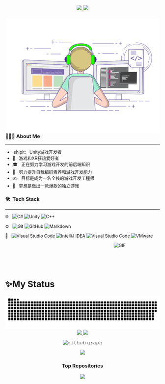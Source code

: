 <h1 align="center"> 
    <a href="https://azurebubble.github.io/"> 
    	<img src="https://readme-typing-svg.herokuapp.com/?lines=DDebug.Log(%22Hello%2C%20World!%22);Hope you have a nice day!&center=true&size=27"> 
        <img src="https://readme-typing-svg.herokuapp.com?color=%2336BCF7&center=true&vCenter=true&width=600&lines=Hi+there+🎉+I+am+Rock+Welcome+to+My+Profile!">
    </a> 
</h1>


<img align="right" alt="GIF" src="https://raw.githubusercontent.com/devSouvik/devSouvik/master/gif3.gif" width="500"/>

<h3> 👨🏻‍💻 About Me </h3>

---

- :shipit: &nbsp; Unity游戏开发者
- 🔱 &nbsp; 游戏和XR狂热爱好者
- 🎓 &nbsp; 正在努力学习游戏开发的前后端知识
- 🚀 &nbsp; 努力提升自我编码素养和游戏开发能力
- ✍️ &nbsp; 目标是成为一名全栈的游戏开发工程师
- 🎡 &nbsp; 梦想是做出一款爆款的独立游戏

<h3> 🛠 &nbsp;Tech Stack</h3>

---

🌐 &nbsp;
![C#](https://img.shields.io/badge/-C%20Sharp-333333?style=flat&logo=Csharp)
![Unity](https://img.shields.io/badge/-Unity-333333?style=flat&logo=unity)
![C++](https://img.shields.io/badge/-C%20++-333333?style=flat&logo=Cplusplus)

⚙️ &nbsp;
![Git](https://img.shields.io/badge/-Git-333333?style=flat&logo=git)
![GitHub](https://img.shields.io/badge/-GitHub-333333?style=flat&logo=github)
![Markdown](https://img.shields.io/badge/-Markdown-333333?style=flat&logo=markdown)

🔧 &nbsp;
![Visual Studio Code](https://img.shields.io/badge/-Visual%20Studio-333333?style=flat&logo=visual-studio&logoColor=31A8FF)
![IntelliJ IDEA](https://img.shields.io/badge/-IntelliJ%20IDEA-333333?style=flat&logo=intellijidea&logoColor=31A8FF)
![Visual Studio Code](https://img.shields.io/badge/-Visual%20Studio%20Code-333333?style=flat&logo=visual-studio-code&logoColor=007ACC)
![VMware](https://img.shields.io/badge/-VMware-333333?style=flat&logo=vmware)

<img align="right" alt="GIF" src="https://cdn.jsdelivr.net/gh/sun0225SUN/sun0225SUN/assets/images/cxyduck.gif" width="150"/>

 &nbsp;  &nbsp; 

 &nbsp;  &nbsp; 

 &nbsp;  &nbsp; 

# ✨My Status

<picture>
  <source media="(prefers-color-scheme: dark)" srcset="https://raw.githubusercontent.com/AzureBubble/AzureBubble/output/github-contribution-grid-snake-dark.svg">
  <source media="(prefers-color-scheme: light)" srcset="https://raw.githubusercontent.com/AzureBubble/AzureBubble/output/github-contribution-grid-snake.svg">
  <img alt="github contribution grid snake animation" src="https://raw.githubusercontent.com/lxfriday/lxfriday/output/github-contribution-grid-snake.svg">
</picture>





<a href="https://azurebubble.github.io/">

<div align="center"> 
    <img height="137px" src="https://github-readme-stats.vercel.app/api?username=AzureBubble&hide_title=true&hide_border=true&show_icons=trueline_height=21&text_color=000&icon_color=000&bg_color=0,ea6161,ffc64d,fffc4d,52fa5a&theme=graywhite" /> 
     <img src="https://github-readme-stats.vercel.app/api/top-langs/?username=AzureBubble&hide_title=true&hide_border=true&layout=compact&langs_count=6&text_color=000&icon_color=fff&bg_color=0,52fa5a,4dfcff,c64dff&theme=graywhite" />

</a>

![𝚐𝚒𝚝𝚑𝚞𝚋 𝚐𝚛𝚊𝚙𝚑](https://github-readme-activity-graph.vercel.app/graph?username=AzureBubble&theme=react-dark&hide_border=true&area=true)

<img src="https://cdn.jsdelivr.net/gh/sun0225SUN/sun0225SUN/assets/images/icon.png" />

### Top Repositories

<a href="https://github.com/AzureBubble/QZGameFramework">

<div  align="center">
  <img src="https://github-readme-stats.vercel.app/api/pin/?username=AzureBubble&repo=QZGameFramework&theme=buefy">
</div>
